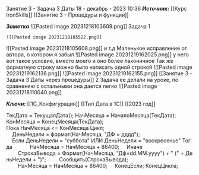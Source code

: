 
Занятие 3 - Задача 3 Даты
 18 - декабрь - 2023  10:36 
***Источник:***  [[Курс IronSkills]] [[Занятие 3 - Процедуры и функции]]

***Заметка*** 
![[Pasted image 20231218103609.png]]
Задача 1

	![[Pasted image 20231218105522.png]]


![[Pasted image 20231218105608.png]]
и т.д
Маленькое исправление от автора, о котором я забыл
![[Pasted image 20231219162025.png]]
у него вот такое условие, вместо моего и оно более лаконичное
Так же форматную строку можно было написать одной строкой
![[Pasted image 20231219162136.png]]
![[Pasted image 20231219162155.png]]
[[Занятие 3 - Задача 3 Даты через процедуры]]
2 Задача
ее делали на уроке, по сравнению с остальными она дается легко 
![[Pasted image 20231218110040.png]]

***Ключи:*** [[1С_Конфигурация]] [[Тип Дата в 1С]] [[2023 год]]

ТекДата = ТекущаяДата();
НачМесяца = НачалоМесяца(ТекДата);
КонМесяца = КонецМесяца(ТекДата);
Пока НачМесяца <= КонМесяца Цикл;
    ДеньНедели = формат(НачМесяца, "ДФ = дддд");
    Если ДеньНедели = "суббота" ИЛИ ДеньНедели = "воскресенье" Тогда   
        НачМесяца = НачМесяца + 86400;
    Иначе   
        СтрокаВывода = Формат(НачМесяца, "Дф=dd.MM.yyyy") + " (" + ДеньНедели + ")";
        Сообщить(СтрокаВывода);
        НачМесяца = НачМесяца + 86400;
    КонецЕсли;
КонецЦикла;